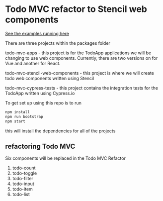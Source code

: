 # Todo MVC refactor to Stencil web components

[See the examples running here](https://todo-mvc-apps.surge.sh)

There are three projects within the packages folder

todo-mvc-apps - this project is for the TodoApp applications we will be changing to use web components. Currently, there are two versions on for Vue and another for React.

todo-mvc-stencil-web-components - this project is where we will create todo web components written using Stencil

todo-mvc-cypress-tests - this project contains the integration tests for the TodoApp written using Cypress.io

To get set up using this repo is to run

```bash
npm install
npm run bootstrap
npm start
```

this will install the dependencies for all of the projects

## refactoring Todo MVC

Six components will be replaced in the Todo MVC Refactor

1. todo-count
2. todo-toggle
3. todo-filter
4. todo-input
5. todo-item
6. todo-list
